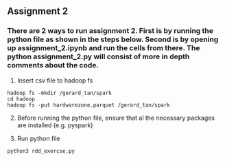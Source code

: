 ## Assignment 2
### There are 2 ways to run assignment 2. First is by running the python file as shown in the steps below. Second is by opening up assignment_2.ipynb and run the cells from there. The python assignment_2.py will consist of more in depth comments about the code.

1. Insert csv file to hadoop fs
```
hadoop fs -mkdir /gerard_tan/spark
cd hadoop
hadoop fs -put hardwarezone.parquet /gerard_tan/spark
```

2. Before running the python file, ensure that al the necessary packages are installed (e.g. pyspark)

3. Run python file
```
python3 rdd_exercse.py
```